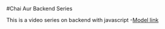#Chai Aur Backend Series

This is a video series on backend with javascript 
-[Model link](https://app.eraser.io/workspace/YtPqZ1VogxGy1jzIDkzj)

